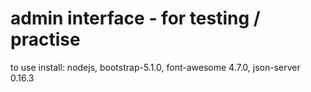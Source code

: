 # admin interface - for testing / practise
to use install:
    nodejs, 
    bootstrap-5.1.0, 
    font-awesome 4.7.0, 
    json-server 0.16.3
